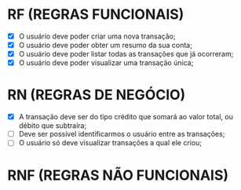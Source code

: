 # RF (REGRAS FUNCIONAIS)

- [x] O usuário deve poder criar uma nova transação;
- [x] O usuário deve poder obter um resumo da sua conta;
- [x] O usuário deve poder listar todas as transações que já ocorreram;
- [x] O usuário deve poder visualizar uma transação única;

# RN (REGRAS DE NEGÓCIO)

- [x] A transação deve ser do tipo crédito que somará ao valor total, ou débito que subtraíra;
- [ ] Deve ser possível identificarmos o usuário entre as transações;
- [ ] O usuário só deve visualizar transações a qual ele criou; 

# RNF (REGRAS NÃO FUNCIONAIS)